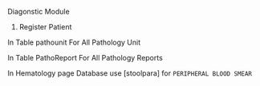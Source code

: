 Diagonstic Module
 1. Register Patient


In Table pathounit
For All Pathology Unit

In Table PathoReport
For All Pathology Reports


In Hematology page 
Database use [stoolpara] for `PERIPHERAL BLOOD SMEAR`
